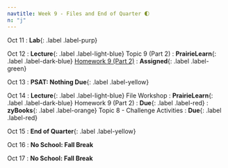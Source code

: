 ```yaml
---
navtitle: Week 9 - Files and End of Quarter 🌓
n: "j"
---
```


Oct 11
: **Lab**{: .label .label-purp} [](#)

Oct 12
: **Lecture**{: .label .label-light-blue} Topic 9 (Part 2)
: **PrairieLearn**{: .label .label-dark-blue} [Homework 9 (Part 2)](https://www.prairielearn.org/pl/course_instance/128740/assessment/2312042)
    : **Assigned**{: .label .label-green}


Oct 13
: **PSAT: Nothing Due**{: .label .label-yellow}


Oct 14
: **Lecture**{: .label .label-light-blue} File Workshop
: **PrairieLearn**{: .label .label-dark-blue} Homework 9 (Part 2)
    : **Due**{: .label .label-red}
: **zyBooks**{: .label .label-orange} Topic 8 - Challenge Activities
    : **Due**{: .label .label-red}

Oct 15
: **End of Quarter**{: .label .label-yellow}

Oct 16
: **No School: Fall Break**

Oct 17
: **No School: Fall Break**


